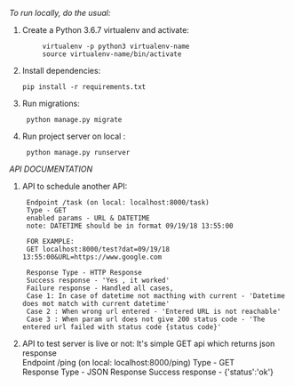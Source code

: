 *To run locally, do the usual:*

1. Create a Python 3.6.7 virtualenv and activate:

            virtualenv -p python3 virtualenv-name
            source virtualenv-name/bin/activate
            
            
2. Install dependencies:
      
       pip install -r requirements.txt

4. Run migrations:

        python manage.py migrate
        
5. Run project server on local :

        python manage.py runserver



*API DOCUMENTATION*

1. API to schedule another API:
        
        Endpoint /task (on local: localhost:8000/task) 
        Type - GET
        enabled params - URL & DATETIME
        note: DATETIME should be in format 09/19/18 13:55:00

        FOR EXAMPLE:
        GET localhost:8000/test?dat=09/19/18 13:55:00&URL=https://www.google.com

        Response Type - HTTP Response 
        Success response - 'Yes , it worked'
        Failure response - Handled all cases, 
        Case 1: In case of datetime not macthing with current - 'Datetime does mot match with current datetime'
        Case 2 : When wrong url entered - 'Entered URL is not reachable'
        Case 3 : When param url does not give 200 status code - 'The entered url failed with status code {status code}'


2. API to test server is live or not:
        It's simple GET api which returns json response     
        Endpoint /ping (on local: localhost:8000/ping) 
        Type - GET  
        Response Type - JSON Response 
        Success response - {'status':'ok'}



    



        